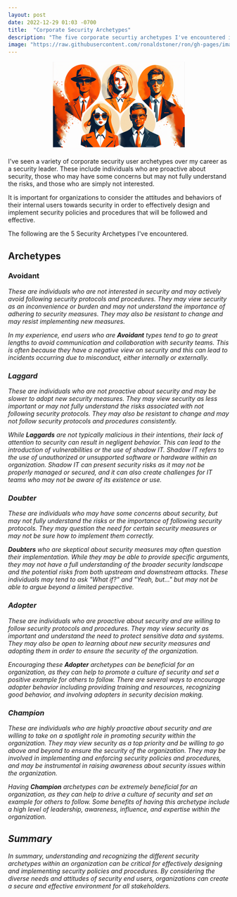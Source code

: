 ```yaml
---
layout: post
date: 2022-12-29 01:03 -0700
title:  "Corporate Security Archetypes"
description: "The five corporate securtiy archetypes I've encountered in my career"
image: "https://raw.githubusercontent.com/ronaldstoner/ron/gh-pages/images/corporate-security.png"
---
```


<p align="center">
  <img src="https://raw.githubusercontent.com/ronaldstoner/ron/gh-pages/images/corporate-security.png" alt="Five corporate security users standing together wearing sunglasses" width="300"> 
</p>

I've seen a variety of corporate security user archetypes over my career as a security leader. These include individuals who are proactive about security, those who may have some concerns but may not fully understand the risks, and those who are simply not interested. 

It is important for organizations to consider the attitudes and behaviors of their internal users towards security in order to effectively design and implement security policies and procedures that will be followed and effective.

The following are the 5 Security Archetypes I've encountered.

## Archetypes

### Avoidant <i class="fa fa-times-circle fa-lg">
These are individuals who are not interested in security and may actively avoid following security protocols and procedures. They may view security as an inconvenience or burden and may not understand the importance of adhering to security measures. They may also be resistant to change and may resist implementing new measures.

In my experience, end users who are **Avoidant** types tend to go to great lengths to avoid communication and collaboration with security teams. This is often because they have a negative view on security and this can lead to incidents occurring due to misconduct, either internally or externally.

### Laggard <i class="fa fa-clock-o fa-lg">
These are individuals who are not proactive about security and may be slower to adopt new security measures. They may view security as less important or may not fully understand the risks associated with not following security protocols. They may also be resistant to change and may not follow security protocols and procedures consistently.

While **Laggards** are not typically malicious in their intentions, their lack of attention to security can result in negligent behavior. This can lead to the introduction of vulnerabilities or the use of shadow IT. Shadow IT refers to the use of unauthorized or unsupported software or hardware within an organization. Shadow IT can present security risks as it may not be properly managed or secured, and it can also create challenges for IT teams who may not be aware of its existence or use.

### Doubter <i class="fa fa-question-circle fa-lg">
These are individuals who may have some concerns about security, but may not fully understand the risks or the importance of following security protocols. They may question the need for certain security measures or may not be sure how to implement them correctly.

**Doubters** who are skeptical about security measures may often question their implementation. While they may be able to provide specific arguments, they may not have a full understanding of the broader security landscape and the potential risks from both upstream and downstream attacks. These individuals may tend to ask "What if?" and "Yeah, but..." but may not be able to argue beyond a limited perspective. 

### Adopter <i class="fa fa-check-square fa-lg">
These are individuals who are proactive about security and are willing to follow security protocols and procedures. They may view security as important and understand the need to protect sensitive data and systems. They may also be open to learning about new security measures and adopting them in order to ensure the security of the organization.

Encouraging these **Adopter** archetypes can be beneficial for an organization, as they can help to promote a culture of security and set a positive example for others to follow. There are several ways to encourage adopter behavior including providing training and resources, recognizing good behavior, and involving adopters in security decision making. 

### Champion <i class="fa fa-trophy fa-lg">
These are individuals who are highly proactive about security and are willing to take on a spotlight role in promoting security within the organization. They may view security as a top priority and be willing to go above and beyond to ensure the security of the organization. They may be involved in implementing and enforcing security policies and procedures, and may be instrumental in raising awareness about security issues within the organization.

Having **Champion** archetypes can be extremely beneficial for an organization, as they can help to drive a culture of security and set an example for others to follow. Some benefits of having this archetype include a high level of leadership, awareness, influence, and expertise within the organization. 

## Summary
In summary, understanding and recognizing the different security archetypes within an organization can be critical for effectively designing and implementing security policies and procedures. By considering the diverse needs and attitudes of security end users, organizations can create a secure and effective environment for all stakeholders.